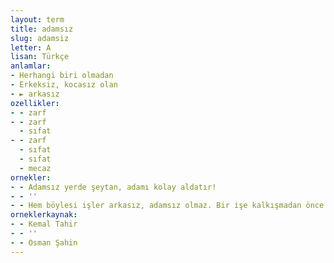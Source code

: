 ```yaml
---
layout: term
title: adamsız
slug: adamsiz
letter: A
lisan: Türkçe
anlamlar:
- Herhangi biri olmadan
- Erkeksiz, kocasız olan
- ► arkasız
ozellikler:
- - zarf
- - zarf
  - sıfat
- - zarf
  - sıfat
  - sıfat
  - mecaz
ornekler:
- - Adamsız yerde şeytan, adamı kolay aldatır!
- - ''
- - Hem böylesi işler arkasız, adamsız olmaz. Bir işe kalkışmadan önce boyunun uzanacağı yeri bilmeli insan.
orneklerkaynak:
- - Kemal Tahir
- - ''
- - Osman Şahin
---
```

